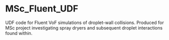 # MSc_Fluent_UDF

UDF code for Fluent VoF simulations of droplet-wall collisions. Produced for MSc project investigating spray dryers and subsequent droplet interactions found within.
